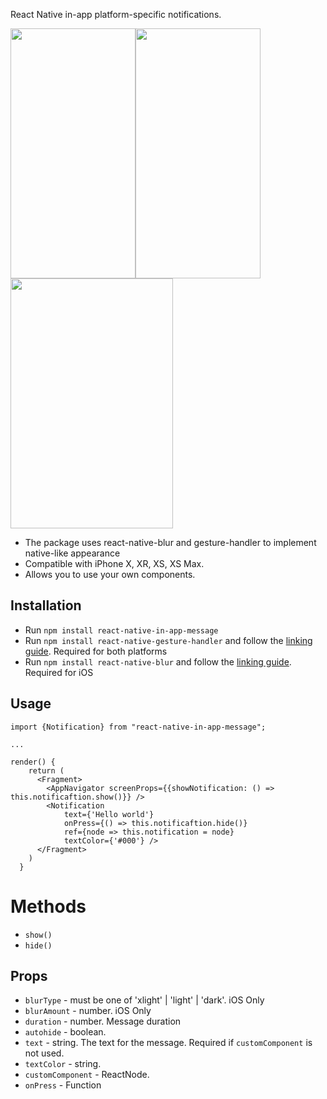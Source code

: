 React Native in-app platform-specific notifications. 


<img src="https://user-images.githubusercontent.com/17552441/50739938-db93c680-11f7-11e9-84e3-a7a07feba7b9.gif" width="200" height="400" /><img src="https://user-images.githubusercontent.com/17552441/50739945-e9e1e280-11f7-11e9-9d0b-4d15db0e1c3d.gif" width="200" height="400" /><img src="https://user-images.githubusercontent.com/17552441/50739935-cae35080-11f7-11e9-96f9-a87579e405dd.gif" width="260" height="400" />


- The package uses react-native-blur and gesture-handler to implement native-like appearance
- Compatible with iPhone X, XR, XS, XS Max.
- Allows you to use your own components.

## Installation

- Run `npm install react-native-in-app-message`
- Run `npm install react-native-gesture-handler` and follow the <a href="https://kmagiera.github.io/react-native-gesture-handler/docs/getting-started.html#installation">linking guide</a>. Required for both platforms
- Run `npm install react-native-blur` and follow the <a href="https://github.com/react-native-community/react-native-blur#installation">linking guide</a>. Required for iOS

## Usage

```
import {Notification} from "react-native-in-app-message";

...

render() {
    return (
      <Fragment>
        <AppNavigator screenProps={{showNotification: () => this.notificaftion.show()}} />
        <Notification 
            text={'Hello world'}
            onPress={() => this.notificaftion.hide()} 
            ref={node => this.notification = node} 
            textColor={'#000'} />
      </Fragment>
    )
  }

```

# Methods
- `show()`
- `hide()`

## Props

- `blurType` - must be one of 'xlight' | 'light' | 'dark'. iOS Only
- `blurAmount` - number. iOS Only
- `duration` - number. Message duration
- `autohide` - boolean.
- `text` - string. The text for the message. Required if `customComponent` is not used.
- `textColor` - string.
- `customComponent` - ReactNode.
- `onPress` - Function
